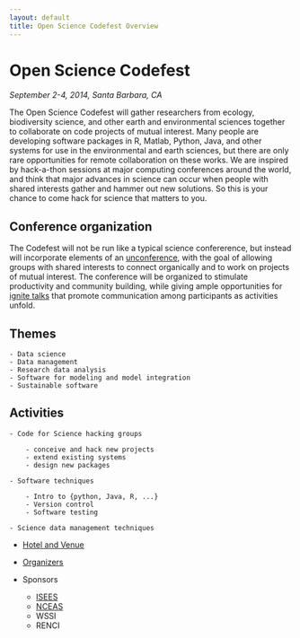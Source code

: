 ```yaml
---
layout: default
title: Open Science Codefest Overview
---
```


# Open Science Codefest

*September 2-4, 2014, Santa Barbara, CA*

The Open Science Codefest will gather researchers from ecology, biodiversity science, and other earth and environmental sciences together to collaborate on code projects of mutual interest.  Many people are developing software packages in R, Matlab, Python, Java, and other systems for use in the environmental and earth sciences, but there are only rare opportunities for remote collaboration on these works.  We are inspired by hack-a-thon sessions at major computing conferences around the world, and think that major advances in science can occur when people with shared interests gather and hammer out new solutions. So this is your chance to come hack for science that matters to you.

## Conference organization

The Codefest will not be run like a typical science confererence, but instead will incorporate elements of an [unconference](http://en.wikipedia.org/wiki/Unconference), with the goal of allowing groups with shared interests to connect organically and to work on projects of mutual interest. The conference will be organized to stimulate productivity and community building, while giving ample opportunities for [ignite talks](http://en.wikipedia.org/wiki/Lightning_talk) that promote communication among participants as activities unfold.

## Themes
    - Data science
    - Data management
    - Research data analysis
    - Software for modeling and model integration
    - Sustainable software

## Activities

    - Code for Science hacking groups

        - conceive and hack new projects
        - extend existing systems
        - design new packages

    - Software techniques

        - Intro to {python, Java, R, ...}
        - Version control
        - Software testing

    - Science data management techniques

- [Hotel and Venue](venue)

- [Organizers](organizers)

- Sponsors
    - [ISEES](http://isees.nceas.ucsb.edu)
    - [NCEAS](http://www.nceas.ucsb.edu)
    - WSSI
    - RENCI

